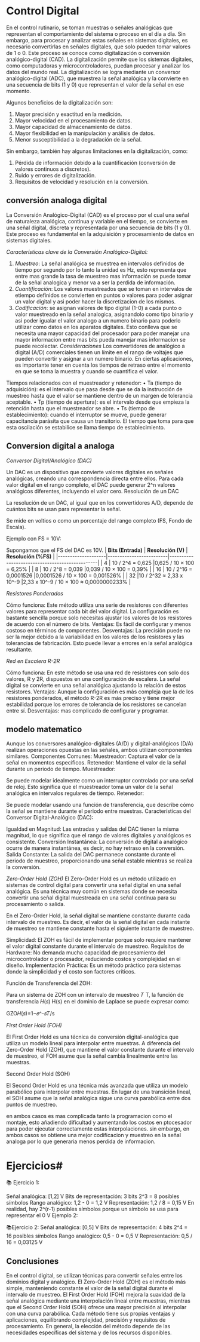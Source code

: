 # Control Digital
En el control rutinario, se toman muestras o señales analógicas que representan el comportamiento del sistema o proceso en el día a día. Sin embargo, para procesar y analizar estas señales en sistemas digitales, es necesario convertirlas en señales digitales, que solo pueden tomar valores de 1 o 0.
Este proceso se conoce como digitalización o conversión analógico-digital (CAD). La digitalización permite que los sistemas digitales, como computadoras y microcontroladores, puedan procesar y analizar los datos del mundo real.
La digitalización se logra mediante un conversor analógico-digital (ADC), que muestrea la señal analógica y la convierte en una secuencia de bits (1 y 0) que representan el valor de la señal en ese momento.

Algunos beneficios de la digitalización son:

1. Mayor precisión y exactitud en la medición.
2. Mayor velocidad en el procesamiento de datos.
3. Mayor capacidad de almacenamiento de datos.
4. Mayor flexibilidad en la manipulación y análisis de datos.
5. Menor susceptibilidad a la degradación de la señal.

Sin embargo, también hay algunas limitaciones en la digitalización, como:

1. Pérdida de información debido a la cuantificación (conversión de valores continuos a discretos).
2. Ruido y errores de digitalización.
3. Requisitos de velocidad y resolución en la conversión.

## conversión analoga digital
La Conversión Analógico-Digital (CAD) es el proceso por el cual una señal de naturaleza analógica, continua y variable en el tiempo, se convierte en una señal digital, discreta y representada por una secuencia de bits (1 y 0). Este proceso es fundamental en la adquisición y procesamiento de datos en sistemas digitales.

*Características clave de la Conversión Analógico-Digital:*

1. *Muestreo*: La señal analógica se muestrea en intervalos definidos de tiempo por segundo por lo tanto la unidad es Hz, esto representa que entre mas grande la tasa de muestreo mas información se puede tomar de la señal analogica y menor va a ser la perdida de información. 
2. *Cuantificación*: Los valores muestreados que se toman en intervalos de etiempo definidos se convierten en puntos o valores para poder asignar un valor digital y asi poder hacer la discretizacion de los mismos.
3. *Codificación*: se asignan valores de tipo digital (1-0) a cada punto o valor muestreado en la señal analogica, asignandolo como tipo binario y asi poder igualar el valor analogo a un numero binario para poderlo utilizar como datos en los aparatos digitales. Esto conlleva que se necesita una mayor capacidad del procesador para poder manejar una mayor informacion entre mas bits pueda manejar mas informacion se puede recolectar.
*Consideraciones*
Los convertidores de analógico a digital (A/D) comerciales tienen un límite en el rango de voltajes que pueden convertir y asignar a un numero binario. En ciertas aplicaciones, es importante tener en cuenta los tiempos de retraso entre el momento en que se toma la muestra y cuando se cuantifica el valor.

Tiempos relacionados con el muestreador y retenedor:
• Ta (tiempo de adquisición): es el intervalo que pasa desde que se da la instrucción de muestreo hasta que el valor se mantiene dentro de un margen de tolerancia aceptable. 
• Tp (tiempo de apertura): es el intervalo desde que empieza la retención hasta que el muestreador se abre. 
• Ts (tiempo de establecimiento): cuando el interruptor se mueve, puede generar capacitancia parásita que causa un transitorio. El tiempo que toma para que esta oscilación se estabilice se llama tiempo de establecimiento.


## Conversion digital a analoga

*Conversor Digital/Analógico (DAC)*

Un DAC es un dispositivo que convierte valores digitales en señales analógicas, creando una correspondencia directa entre ellos.
Para cada valor digital en el rango completo, el DAC puede generar 2^n valores analógicos diferentes, incluyendo el valor cero.
Resolución de un DAC

La resolución de un DAC, al igual que en los convertidores A/D, depende de cuántos bits se usan para representar la señal.

Se mide en voltios o como un porcentaje del rango completo (FS, Fondo de Escala).

Ejemplo con FS = 10V:

Supongamos que el FS del DAC es 10V.
| **Bits (Entrada)** |     **Resolución (V)**  | **Resolución (%FS)** |
|--------------------|-------------------------|------------------------------------------------|
|           4        |    10 / 2^4 = 0,625     |0,625 / 10 × 100 = 6,25%                        |
|           8        |       10 / 2^8 = 0,039  |0,039 / 10 × 100 = 0,39%                        |
|          16        |  10 / 2^16 = 0,0001526  |0,0001526 / 10 × 100 = 0,001526%                |
|             32     |10 / 2^32 ≈ 2,33 x 10^-9 |2,33 x 10^-9 / 10 × 100 ≈ 0,0000000233% |

*Resistores Ponderados*

Cómo funciona: Este método utiliza una serie de resistores con diferentes valores para representar cada bit del valor digital. La configuración es bastante sencilla porque solo necesitas ajustar los valores de los resistores de acuerdo con el número de bits.
Ventajas: Es fácil de configurar y menos costoso en términos de componentes.
Desventajas: La precisión puede no ser la mejor debido a la variabilidad en los valores de los resistores y las tolerancias de fabricación. Esto puede llevar a errores en la señal analógica resultante.

*Red en Escalera R-2R*

Cómo funciona: En este método se usa una red de resistores con solo dos valores, R y 2R, dispuestos en una configuración de escalera. La señal digital se convierte en una señal analógica ajustando la relación de estos resistores.
Ventajas: Aunque la configuración es más compleja que la de los resistores ponderados, el método R-2R es más preciso y tiene mejor estabilidad porque los errores de tolerancia de los resistores se cancelan entre sí.
Desventajas: mas complicado de configurar y programar.

## modelo matematico

Aunque los conversores analógico-digitales (A/D) y digital-analógicos (D/A) realizan operaciones opuestas en las señales, ambos utilizan componentes similares.
Componentes Comunes:
Muestreador: Captura el valor de la señal en momentos específicos.
Retenedor: Mantiene el valor de la señal durante un periodo de tiempo.
Muestreador:

Se puede modelar idealmente como un interruptor controlado por una señal de reloj. Esto significa que el muestreador toma un valor de la señal analógica en intervalos regulares de tiempo.
Retenedor:

Se puede modelar usando una función de transferencia, que describe cómo la señal se mantiene durante el periodo entre muestras.
Características del Conversor Digital-Analógico (DAC):

Igualdad en Magnitud: Las entradas y salidas del DAC tienen la misma magnitud, lo que significa que el rango de valores digitales y analógicos es consistente.
Conversión Instantánea: La conversión de digital a analógico ocurre de manera instantánea, es decir, no hay retraso en la conversión.
Salida Constante: La salida del DAC permanece constante durante el periodo de muestreo, proporcionando una señal estable mientras se realiza la conversión.

*Zero-Order Hold (ZOH)*
El Zero-Order Hold es un método utilizado en sistemas de control digital para convertir una señal digital en una señal analógica. Es una técnica muy común en sistemas donde se necesita convertir una señal digital muestreada en una señal continua para su procesamiento o salida.

En el Zero-Order Hold, la señal digital se mantiene constante durante cada intervalo de muestreo. Es decir, el valor de la señal digital en cada instante de muestreo se mantiene constante hasta el siguiente instante de muestreo.

Simplicidad: El ZOH es fácil de implementar porque solo requiere mantener el valor digital constante durante el intervalo de muestreo.
Requisitos de Hardware: No demanda mucha capacidad de procesamiento del microcontrolador o procesador, reduciendo costos y complejidad en el diseño.
Implementación Práctica: Es un método práctico para sistemas donde la simplicidad y el costo son factores críticos.

Función de Transferencia del ZOH:

Para un sistema de ZOH con un intervalo de muestreo 
𝑇
T, la función de transferencia 
𝐻(𝑠)
H(s) en el dominio de Laplace se puede expresar como:

GZO𝐻(𝑠)=1−𝑒^-𝑠𝑇/s

*First Order Hold (FOH)*

El First Order Hold es una técnica de conversión digital-analógica que utiliza un modelo lineal para interpolar entre muestras. A diferencia del Zero-Order Hold (ZOH), que mantiene el valor constante durante el intervalo de muestreo, el FOH asume que la señal cambia linealmente entre las muestras.


Second Order Hold (SOH)

El Second Order Hold es una técnica más avanzada que utiliza un modelo parabólico para interpolar entre muestras. En lugar de una transición lineal, el SOH asume que la señal analógica sigue una curva parabólica entre dos puntos de muestreo.

en ambos casos es mas complicada tanto la programacion como el montaje, esto añadiendo dificultad y aumentando los costos en ptocesador para poder ejecutar correctamente estas interpolaciones. sin embargo, en ambos casos se obtiene una mejor codificacion y muestreo en la señal analoga por lo que generaria menos perdida de informacion.
# Ejercicios#

📚 Ejercicio 1:

Señal analógica: [1,2] V
Bits de representación: 3 bits
2^3 = 8 posibles símbolos
Rango analógico: 1,2 - 0 = 1,2 V
Representación: 1,2 / 8 = 0,15 V
En realidad, hay 2^(r-1) posibles símbolos porque un símbolo se usa para representar el 0 V
Ejemplo 2:

📚Ejercicio 2:
Señal analógica: [0,5] V
Bits de representación: 4 bits
2^4 = 16 posibles símbolos
Rango analógico: 0,5 - 0 = 0,5 V
Representación: 0,5 / 16 = 0,03125 V


## Conclusiones

En el control digital, se utilizan técnicas para convertir señales entre los dominios digital y analógico. El Zero-Order Hold (ZOH) es el método más simple, manteniendo constante el valor de la señal digital durante el intervalo de muestreo. El First Order Hold (FOH) mejora la suavidad de la señal analógica mediante una interpolación lineal entre muestras, mientras que el Second Order Hold (SOH) ofrece una mayor precisión al interpolar con una curva parabólica. Cada método tiene sus propias ventajas y aplicaciones, equilibrando complejidad, precisión y requisitos de procesamiento. En general, la elección del método depende de las necesidades específicas del sistema y de los recursos disponibles.


